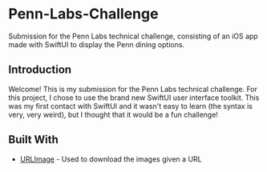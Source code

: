 # Penn-Labs-Challenge
Submission for the Penn Labs technical challenge, consisting of an iOS app made with SwiftUI to display the Penn dining options.

## Introduction
Welcome! This is my submission for the Penn Labs technical challenge. For this project, I chose to use the brand new SwiftUI user interface toolkit. This was my first contact with SwiftUI and it wasn't easy to learn (the syntax is very, very weird), but I thought that it would be a fun challenge!

## Built With

* [URLImage](https://github.com/dmytro-anokhin/url-image) - Used to download the images given a URL
